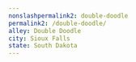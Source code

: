 ```yaml
---
﻿nonslashpermalink2: double-doodle
permalink2: /double-doodle/
alley: Double Doodle
city: Sioux Falls
state: South Dakota
---
```

